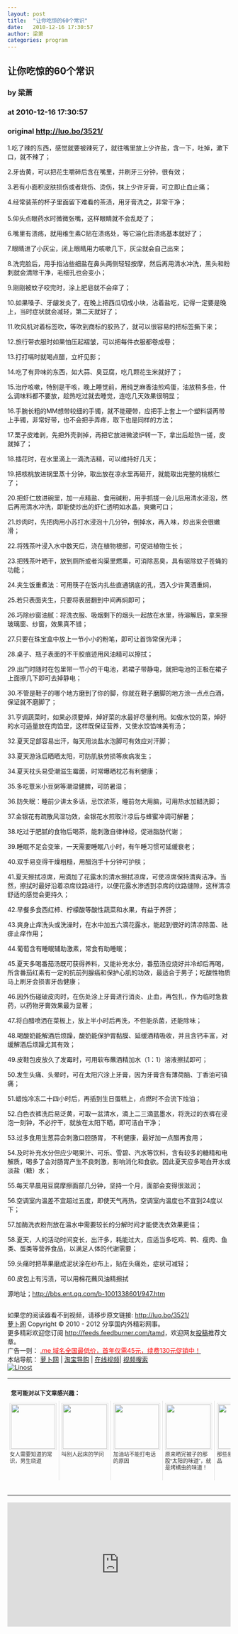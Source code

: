 ```yaml
---
layout: post
title:  "让你吃惊的60个常识"
date:   2010-12-16 17:30:57
author: 梁萧
categories: program
---
```


## 让你吃惊的60个常识
### by 梁萧
### at 2010-12-16 17:30:57
### original <http://luo.bo/3521/>

<p>1.吃了辣的东西，感觉就要被辣死了，就往嘴里放上少许盐，含一下，吐掉，漱下口，就不辣了；</p><p>2.牙齿黄，可以把花生嚼碎后含在嘴里，并刷牙三分钟，很有效；</p><p>3.若有小面积皮肤损伤或者烧伤、烫伤，抹上少许牙膏，可立即止血止痛；</p><p>4.经常装茶的杯子里面留下难看的茶渍，用牙膏洗之，非常干净；<br> <span></span><br> 5.仰头点眼药水时微微张嘴，这样眼睛就不会乱眨了；</p><p>6.嘴里有溃疡，就用维生素C贴在溃疡处，等它溶化后溃疡基本就好了；</p><p>7.眼睛进了小灰尘，闭上眼睛用力咳嗽几下，灰尘就会自己出来；</p><p>8.洗完脸后，用手指沾些细盐在鼻头两侧轻轻按摩，然后再用清水冲洗，黑头和粉刺就会清除干净，毛细孔也会变小；</p><p>9.刚刚被蚊子咬完时，涂上肥皂就不会痒了；</p><p>10.如果嗓子、牙龈发炎了，在晚上把西瓜切成小块，沾着盐吃，记得一定要是晚上，当时症状就会减轻，第二天就好了；</p><p>11.吹风机对着标签吹，等吹到商标的胶热了，就可以很容易的把标签撕下来；</p><p>12.旅行带衣服时如果怕压起褶皱，可以把每件衣服都卷成卷；</p><p>13.打打嗝时就喝点醋，立杆见影；</p><p>14.吃了有异味的东西，如大蒜、臭豆腐，吃几颗花生米就好了；</p><p>15.治疗咳嗽，特别是干咳，晚上睡觉前，用纯芝麻香油煎鸡蛋，油放稍多些，什么调味料都不要放，趁热吃过就去睡觉，连吃几天效果很明显；</p><p>16.手腕长粗的MM想带较细的手镯，就不能硬带，应把手上套上一个塑料袋再带上手镯，非常好带，也不会把手弄疼，取下也是同样的方法；</p><p>17.栗子皮难剥，先把外壳剥掉，再把它放进微波炉转一下，拿出后趁热一搓，皮就掉了；</p><p>18.插花时，在水里滴上一滴洗洁精，可以维持好几天；</p><p>19.把核桃放进锅里蒸十分钟，取出放在凉水里再砸开，就能取出完整的桃核仁了；</p><p>20.把虾仁放进碗里，加一点精盐、食用碱粉，用手抓搓一会儿后用清水浸泡，然后再用清水冲洗，即能使炒出的虾仁透明如水晶，爽嫩可口；</p><p>21.炒肉时，先把肉用小苏打水浸泡十几分钟，倒掉水，再入味，炒出来会很嫩滑；</p><p>22.将残茶叶浸入水中数天后，浇在植物根部，可促进植物生长；</p><p>23.把残茶叶晒干，放到厕所或者沟渠里燃熏，可消除恶臭，具有驱除蚊子苍蝇的功能；</p><p>24.夹生饭重煮法：可用筷子在饭内扎些直通锅底的孔，洒入少许黄酒重焖，</p><p>25.若只表面夹生，只要将表层翻到中间再焖即可；</p><p>26.巧除纱窗油腻：将洗衣服、吸烟剩下的烟头一起放在水里，待溶解后，拿来擦玻璃窗、纱窗，效果真不错；</p><p>27.只要在珠宝盒中放上一节小小的粉笔，即可让首饰常保光泽；</p><p>28.桌子、瓶子表面的不干胶痕迹用风油精可以擦拭；</p><p>29.出门时随时在包里带一节小的干电池，若裙子带静电，就把电池的正极在裙子上面擦几下即可去掉静电；</p><p>30.不管是鞋子的哪个地方磨到了你的脚，你就在鞋子磨脚的地方涂一点点白酒，保证就不磨脚了；</p><p>31.亨调蔬菜时，如果必须要焯，焯好菜的水最好尽量利用。如做水饺的菜，焯好的水可适量放在肉馅里，这样既保证营养，又使水饺馅味美有汤；</p><p>32.夏天足部容易出汗，每天用淡盐水泡脚可有效应对汗脚；</p><p>33.夏天游泳后晒晒太阳，可防肌肤劳损等疾病发生；</p><p>34.夏天枕头易受潮滋生霉菌，时常曝晒枕芯有利健康；</p><p>35.多吃薏米小豆粥等潮湿健脾，可防暑湿；</p><p>36.防失眠：睡前少讲太多话，忌饮浓茶，睡前勿大用脑，可用热水加醋洗脚；</p><p>37.金银花有疏散风湿功效，金银花水煎取汁凉后与蜂蜜冲调可解暑；</p><p>38.吃过于肥腻的食物后喝茶，能刺激自律神经，促进脂肪代谢；</p><p>39.睡眠不足会变笨，一天需要睡眠八小时，有午睡习惯可延缓衰老；</p><p>40.双手易变得干燥粗糙，用醋泡手十分钟可护肤；</p><p>41.夏天擦拭凉席，用滴加了花露水的清水擦拭凉席，可使凉席保持清爽洁净。当然，擦拭时最好沿着凉席纹路进行，以便花露水渗透到凉席的纹路缝隙，这样清凉舒适的感觉会更持久；</p><p>42.早餐多食西红柿、柠檬酸等酸性蔬菜和水果，有益于养肝；</p><p>43.爽身止痒洗头或洗澡时，在水中加五六滴花露水，能起到很好的清凉除菌、祛痱止痒作用；</p><p>44.葡萄含有睡眠辅助激素，常食有助睡眠；</p><p>45.夏天多喝番茄汤既可获得养料，又能补充水分，番茄汤应烧好并冷却后再喝，所含番茄红素有一定的抗前列腺癌和保护心肌的功效，最适合于男子；吃酸性物质马上刷牙会损害牙齿健康；</p><p>46.因外伤碰破皮肉时，在伤处涂上牙膏进行消炎、止血，再包扎，作为临时急救药，以药物牙膏效果最为显著；</p><p>47.将白醋喷洒在菜板上，放上半小时后再洗，不但能杀菌，还能除味；</p><p>48.喝酸奶能解酒后烦躁，酸奶能保护胃黏膜、延缓酒精吸收，并且含钙丰富，对缓解酒后烦躁尤其有效；</p><p>49.皮鞋包皮放久了发霉时，可用软布蘸酒精加水（1：1）溶液擦拭即可；</p><p>50.发生头痛、头晕时，可在太阳穴涂上牙膏，因为牙膏含有薄荷脑、丁香油可镇痛；</p><p>51.蜡烛冷冻二十四小时后，再插到生日蛋糕上，点燃时不会流下烛油；</p><p>52.白色衣裤洗后易泛黄，可取一盆清水，滴上二三滴蓝墨水，将洗过的衣裤在浸泡一刻钟，不必拧干，就放在太阳下晒，即可洁白干净；</p><p>53.过多食用生葱蒜会刺激口腔肠胃， 不利健康，最好加一点醋再食用；</p><p>54.及时补充水分但应少喝果汁、可乐、雪碧、汽水等饮料，含有较多的糖精和电解质，喝多了会对肠胃产生不良刺激，影响消化和食欲。因此夏天应多喝白开水或淡盐（糖）水；</p><p>55.每天早晨用豆腐摩擦面部几分钟，坚持一个月，面部会变得很滋润；</p><p>56.空调室内温差不宜超过五度，即使天气再热，空调室内温度也不宜到24度以下；</p><p>57.加酶洗衣粉剂放在温水中需要较长的分解时间才能使洗衣效果更佳；</p><p>58.夏天，人的活动时间变长，出汗多，耗能过大，应适当多吃鸡、鸭、瘦肉、鱼类、蛋类等营养食品，以满足人体的代谢需要；</p><p>59.头痛时把苹果磨成泥状涂在纱布上，贴在头痛处，症状可减轻；</p><p>60.皮包上有污渍，可以用棉花蘸风油精擦拭</p><p>源地址；<a href="http://bbs.ent.qq.com/b-1001338601/947.htm">http://bbs.ent.qq.com/b-1001338601/947.htm</a></p><p><img src="http://dulei.si/files/469f3100cf07b9c3948e749a31fc0f4c.png" alt="" border=""></p><p>如果您的阅读器看不到视频，请移步原文链接: <a href="http://luo.bo/3521/">http://luo.bo/3521/</a> <br> <a href="http:////luo.bo/" title="萝卜网 - 人人都是艺术家">萝卜网</a> Copyright ©   2010 - 2012 分享国内外精彩网事。<br> 更多精彩欢迎您订阅 <a href="http://feeds.feedburner.com/tamd">http://feeds.feedburner.com/tamd</a>，欢迎网友<a href="http://luo.bo/delivery/">投稿</a>推荐文章。<br> 广告一则： <a href="http://zi.mu/domain"><font color="red">.me 域名全国最低价，首年仅需45元，续费130元促销中！</font></a><br> 本站导航： <a href="http://luo.bo/">萝卜网</a> | <a href="http://tao.luo.bo/">淘宝导购</a> | <a href="http://v2.luo.bo/">在线视频</a>| <a href="http://v.luo.bo/">视频搜索</a><br> <a href="http://zi.mu/linost" title="Linost"><img src="http://dulei.si/files/966647b88eb7c4530535056df8d2d83f.gif" alt="Linost" border="0"></a><table cellspacing="0" cellpadding="3" border="0"><tr><td colspan="5"><b><font size="-1" style="display:block!important;padding:20px 0 5px!important">您可能对以下文章感兴趣：</font></b></td></tr><tr><td width="106" valign="top" style="padding:5px!important;margin:0!important"> <a title="女人需要知道的常识，男生绕道" style="text-decoration:none!important" href="http://www.wumii.com/ext/redirect.htm?url=http%3A%2F%2Fluo.bo%2F2990%2F&amp;from=http%3A%2F%2Fluo.bo%2F3521%2F"> <img style="margin:0!important;padding:2px!important;border:1px solid #dddddd!important;width:100px!important;height:100px!important" src="http://static.wumii.com/site_images/2010/11/26/1085250.jpg" width="100px" height="100px"><br> <font size="-1" color="#333333" style="display:block!important;line-height:15px!important;width:106px!important;font:12px/15px arial!important;height:60px!important;margin:3px 0 0 0!important;padding:0!important;overflow:hidden!important">女人需要知道的常识，男生绕道</font> </a></td><td width="106" valign="top" style="padding:5px!important;margin:0!important;border-left:1px solid #dddddd!important"> <a title="叫别人起床的学问" style="text-decoration:none!important" href="http://www.wumii.com/ext/redirect.htm?url=http%3A%2F%2Fluo.bo%2F1829%2F&amp;from=http%3A%2F%2Fluo.bo%2F3521%2F"> <img style="margin:0!important;padding:2px!important;border:1px solid #dddddd!important;width:100px!important;height:100px!important" src="http://static.wumii.com/site_images/2010/11/04/727224.jpg" width="100px" height="100px"><br> <font size="-1" color="#333333" style="display:block!important;line-height:15px!important;width:106px!important;font:12px/15px arial!important;height:60px!important;margin:3px 0 0 0!important;padding:0!important;overflow:hidden!important">叫别人起床的学问</font> </a></td><td width="106" valign="top" style="padding:5px!important;margin:0!important;border-left:1px solid #dddddd!important"> <a title="加油站不能打电话的原因" style="text-decoration:none!important" href="http://www.wumii.com/ext/redirect.htm?url=http%3A%2F%2Fluo.bo%2F2063%2F&amp;from=http%3A%2F%2Fluo.bo%2F3521%2F"> <img style="margin:0!important;padding:2px!important;border:1px solid #dddddd!important;width:100px!important;height:100px!important" src="http://static.wumii.com/site_images/2010/11/04/825197.jpg" width="100px" height="100px"><br> <font size="-1" color="#333333" style="display:block!important;line-height:15px!important;width:106px!important;font:12px/15px arial!important;height:60px!important;margin:3px 0 0 0!important;padding:0!important;overflow:hidden!important">加油站不能打电话的原因</font> </a></td><td width="106" valign="top" style="padding:5px!important;margin:0!important;border-left:1px solid #dddddd!important"> <a title="原来晒完被子的那股“太阳的味道”，就是烤螨虫的味道！" style="text-decoration:none!important" href="http://www.wumii.com/ext/redirect.htm?url=http%3A%2F%2Fluo.bo%2F2110%2F&amp;from=http%3A%2F%2Fluo.bo%2F3521%2F"> <img style="margin:0!important;padding:2px!important;border:1px solid #dddddd!important;width:100px!important;height:100px!important" src="http://static.wumii.com/site_images/2010/11/04/864692.jpg" width="100px" height="100px"><br> <font size="-1" color="#333333" style="display:block!important;line-height:15px!important;width:106px!important;font:12px/15px arial!important;height:60px!important;margin:3px 0 0 0!important;padding:0!important;overflow:hidden!important">原来晒完被子的那股“太阳的味道”，就是烤螨虫的味道！</font> </a></td><td width="106" valign="top" style="padding:5px!important;margin:0!important;border-left:1px solid #dddddd!important"> <a title="那些易致癌隔夜食品" style="text-decoration:none!important" href="http://www.wumii.com/ext/redirect.htm?url=http%3A%2F%2Fluo.bo%2F3142%2F&amp;from=http%3A%2F%2Fluo.bo%2F3521%2F"> <img style="margin:0!important;padding:2px!important;border:1px solid #dddddd!important;width:100px!important;height:100px!important" src="http://dulei.si/files/629970065d0131fcb5d2e16e9bb48067.jpg" width="100px" height="100px"><br> <font size="-1" color="#333333" style="display:block!important;line-height:15px!important;width:106px!important;font:12px/15px arial!important;height:60px!important;margin:3px 0 0 0!important;padding:0!important;overflow:hidden!important">那些易致癌隔夜食品</font> </a></td></tr><tr><td colspan="5" align="right"> <a style="text-decoration:none!important" href="http://www.wumii.com/widget/relatedItems.htm" title="无觅相关文章插件"> <font size="-1" color="#bbbbbb" style="display:block!important;font-family:arial!important;padding:5px 0!important;font-size:12px!important;color:#bbb!important">无觅</font> </a></td></tr></table><p><iframe src="http://feedads.g.doubleclick.net/~ah/f/7sv1ooo89v8jfelhdjk8plpa64/300/250?ca=1&amp;fh=280#http%3A%2F%2Fluo.bo%2F3521%2F" width="100%" height="280" frameborder="0" scrolling="no" marginwidth="0" marginheight="0"></iframe></p></p>